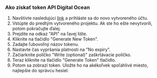 ### Ako získať token API Digital Ocean
1.  Navštívte nasledujúci [link](https://cloud.digitalocean.com/) a prihláste sa
    do novo vytvoreného účtu.
2.  Vstúpte do predtým vytvoreného projektu. Ak ste ho ešte nevytvorili,
    potom pokračujte ďalej.
3.  Prejdite na odkaz "API" na ľavej lište.
4.  Kliknite na tlačidlo "Generate New Token".
5.  Zadajte ľubovoľný názov tokenu.
6.  Nastavte čas vypršania platnosti na "No expiry".
7.  Začiarknite políčko "Write (optional)" zaškrtávacie políčko.
8.  Teraz kliknite na tlačidlo "Generate Token" tlačidlo.
9.  Potom sa zobrazí token. Uložte ho na akékoľvek spoľahlivé miesto, najlepšie do správcu hesiel.